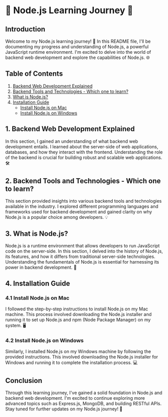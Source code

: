 # 🌟 Node.js Learning Journey 🚀

## Introduction
Welcome to my Node.js learning journey! 🎉 In this README file, I'll be documenting my progress and understanding of Node.js, a powerful JavaScript runtime environment. I'm excited to delve into the world of backend web development and explore the capabilities of Node.js. 🌐

## Table of Contents
1. [Backend Web Development Explained](#1-backend-web-development-explained)
2. [Backend Tools and Technologies - Which one to learn?](#2-backend-tools-and-technologies---which-one-to-learn)
3. [What is Node.js?](#3-what-is-nodejs)
4. [Installation Guide](#4-installation-guide)
   - [Install Node.js on Mac](#41-install-nodejs-on-mac)
   - [Install Node.js on Windows](#42-install-nodejs-on-windows)

## 1. Backend Web Development Explained
In this section, I gained an understanding of what backend web development entails. I learned about the server-side of web applications, databases, and how they interact with the frontend. Understanding the role of the backend is crucial for building robust and scalable web applications. 🛠️

## 2. Backend Tools and Technologies - Which one to learn?
This section provided insights into various backend tools and technologies available in the industry. I explored different programming languages and frameworks used for backend development and gained clarity on why Node.js is a popular choice among developers. 💡

## 3. What is Node.js?
Node.js is a runtime environment that allows developers to run JavaScript code on the server-side. In this section, I delved into the history of Node.js, its features, and how it differs from traditional server-side technologies. Understanding the fundamentals of Node.js is essential for harnessing its power in backend development. 🌱

## 4. Installation Guide
### 4.1 Install Node.js on Mac
I followed the step-by-step instructions to install Node.js on my Mac machine. This process involved downloading the Node.js installer and running it to set up Node.js and npm (Node Package Manager) on my system. 🖥️

### 4.2 Install Node.js on Windows
Similarly, I installed Node.js on my Windows machine by following the provided instructions. This involved downloading the Node.js installer for Windows and running it to complete the installation process. 💻

## Conclusion
Through this learning journey, I've gained a solid foundation in Node.js and backend web development. I'm excited to continue exploring more advanced topics such as Express.js, MongoDB, and building RESTful APIs. Stay tuned for further updates on my Node.js journey! 🚀
